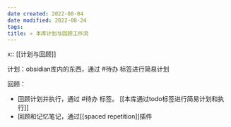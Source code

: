 ```yaml
---
date created: 2022-08-04
date modified: 2022-08-24
tags: 
title: » 本库计划与回顾工作流
---
```


x:: [[计划与回顾]]

计划：obsidian库内的东西，通过 #待办 标签进行简易计划

回顾：  

- 回顾计划并执行，通过 #待办 标签。 [[本库通过todo标签进行简易计划和执行]]
- 回顾和记忆笔记，通过[[spaced repetition]]插件
